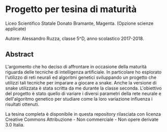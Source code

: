 # Progetto per tesina di maturità
Liceo Scientifico Statale Donato Bramante, Magenta. (Opzione scienze applicate)

Autore: Alessandro Ruzza, classe 5^D, anno scolastico 2017-2018.

## Abstract
L'argomento che ho deciso di affrontare in occasione della maturità riguarda delle tecniche di intelligenza artificiale. In particolare ho esplorato l'utilizzo di reti neurali ed algoritmi genetici sviluppando un progetto che utilizzi tali tecniche per imparare a giocare a snake. Anche la versione di snake utilizzata è stata scritta da me durante la classe seconda. L'obiettivo del progetto è stato quello di variare i diversi parametri della rete neurale e dell'algoritmo genetico per studiare come la loro variazione influenza i risultati ottenuti.


La tesina completa è disponibile in questa repository rilasciata con licenza Creative Commons Attribuzione - Non commerciale - Non opere derivate 3.0 Italia.

